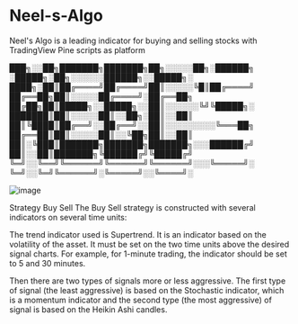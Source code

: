 # Neel-s-Algo
Neel's Algo is a leading indicator for buying and selling stocks with TradingView Pine scripts as platform


 ███╗░░██╗███████╗███████╗██╗░░░░░██╗░██████╗   ░█████╗░██╗░░░░░░██████╗░░█████╗░
 ████╗░██║██╔════╝██╔════╝██║░░░░░╚█║██╔════╝   ██╔══██╗██║░░░░░██╔════╝░██╔══██╗
 ██╔██╗██║█████╗░░█████╗░░██║░░░░░░╚╝╚█████╗░   ███████║██║░░░░░██║░░██╗░██║░░██║
 ██║╚████║██╔══╝░░██╔══╝░░██║░░░░░░░░░╚═══██╗   ██╔══██║██║░░░░░██║░░╚██╗██║░░██║
 ██║░╚███║███████╗███████╗███████╗░░░██████╔╝   ██║░░██║███████╗╚██████╔╝╚█████╔╝
 ╚═╝░░╚══╝╚══════╝╚══════╝╚══════╝░░░╚═════╝░   ╚═╝░░╚═╝╚══════╝░╚═════╝░░╚════╝░

![image](https://user-images.githubusercontent.com/65644206/221404186-0ffe259c-db79-4890-bc8b-54b1546cfd99.png)

Strategy Buy Sell
The Buy Sell strategy is constructed with several indicators on several time units:

The trend indicator used is Supertrend. It is an indicator based on the volatility of the asset. It must be set on the two time units above the desired signal charts. For example, for 1-minute trading, the indicator should be set to 5 and 30 minutes.

Then there are two types of signals more or less aggressive. The first type of signal (the least aggressive) is based on the Stochastic indicator, which is a momentum indicator and the second type (the most aggressive) of signal is based on the Heikin Ashi candles.
